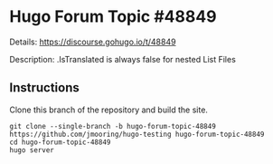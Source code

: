 # Hugo Forum Topic #48849

Details: <https://discourse.gohugo.io/t/48849>

Description: .IsTranslated is always false for nested List Files

## Instructions

Clone this branch of the repository and build the site.

```text
git clone --single-branch -b hugo-forum-topic-48849 https://github.com/jmooring/hugo-testing hugo-forum-topic-48849
cd hugo-forum-topic-48849
hugo server
```

